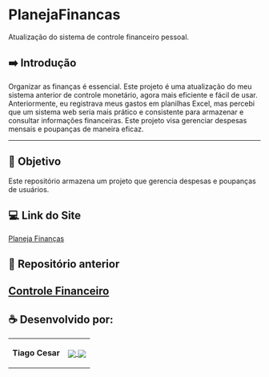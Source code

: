 # PlanejaFinancas
Atualização do sistema de controle financeiro pessoal.

## ➡️ Introdução
Organizar as finanças é essencial. Este projeto é uma atualização do meu sistema anterior de controle monetário, agora mais eficiente e fácil de usar. Anteriormente, eu registrava meus gastos em planilhas Excel, mas percebi que um sistema web seria mais prático e consistente para armazenar e consultar informações financeiras. Este projeto visa gerenciar despesas mensais e poupanças de maneira eficaz.

---

## 🎯 Objetivo
Este repositório armazena um projeto que gerencia despesas e poupanças de usuários.

## 💻 Link do Site
[Planeja Finanças](https://planeja-financas.wuaze.com/Src/View/login.php)

## 🔗 Repositório anterior
[Controle Financeiro](https://github.com/TiagoUniverse/Controle-financeiro)
---

## ☕ Desenvolvido por:

<table>
  <tbody>
    <tr>
      <td><p align="left-center"><b>Tiago Cesar</b></p></td>
      <td>
        <a href="https://github.com/TiagoUniverse" target="_blank">
          <img loading="lazy" src="https://img.shields.io/badge/GitHub-100000?style=for-the-badge&logo=github&logoColor=white" target="_blank" align="center">
        </a>
        <a href="https://www.linkedin.com/in/tiago-lopes--/" target="_blank">
          <img loading="lazy" src="https://img.shields.io/badge/-LinkedIn-%230077B5?style=for-the-badge&logo=linkedin&logoColor=white" target="_blank" align="center">
        </a>
      </td>
    </tr>
  </tbody>
</table>
